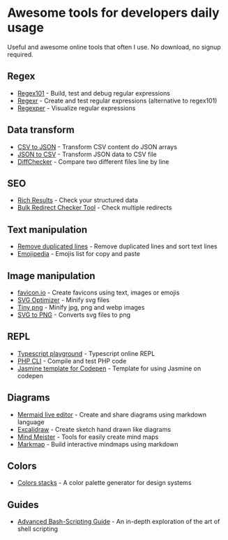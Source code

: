 # Awesome tools for developers daily usage

Useful and awesome online tools that often I use. 
No download, no signup required.

## Regex
* [Regex101](https://regex101.com/) - Build, test and debug regular expressions
* [Regexr](https://regexr.com/) - Create and test regular expressions (alternative to regex101)
* [Regexper](https://regexper.com/) - Visualize regular expressions

## Data transform
* [CSV to JSON](https://csvjson.com/) - Transform CSV content do JSON arrays
* [JSON to CSV](https://csvjson.com/json2csv) - Transform JSON data to CSV file
* [DiffChecker](https://www.diffchecker.com/) - Compare two different files line by line

## SEO
* [Rich Results](https://search.google.com/test/rich-results) - Check your structured data
* [Bulk Redirect Checker Tool](https://www.redirect-checker.org/bulk-redirect-checker.php) - Check multiple redirects

## Text manipulation
* [Remove duplicated lines](https://www.textfixer.com/tools/remove-duplicate-lines.php) - Remove duplicated lines and sort text lines
* [Emojipedia](https://emojipedia.org/) - Emojis list for copy and paste

## Image manipulation
* [favicon.io](https://favicon.io/) - Create favicons using text, images or emojis
* [SVG Optimizer](https://svgoptimizer.com/) - Minify svg files
* [Tiny png](https://tinypng.com/) - Minify jpg, png and webp images
* [SVG to PNG](https://svgtopng.com/) - Converts svg files to png

## REPL
* [Typescript playground](https://www.typescriptlang.org/play) - Typescript online REPL
* [PHP CLI](https://replit.com/languages/php_cli) - Compile and test PHP code
* [Jasmine template for Codepen](https://codepen.io/teles/pen/aKrBrg) - Template for using Jasmine on codepen

## Diagrams
* [Mermaid live editor](https://mermaid-js.github.io/mermaid-live-editor/edit) - Create and share diagrams using markdown language
* [Excalidraw](https://excalidraw.com/) - Create sketch hand drawn like diagrams
* [Mind Meister](https://www.mindmeister.com/) - Tools for easily create mind maps 
* [Markmap](https://markmap.js.org/repl) - Build interactive mindmaps using markdown

## Colors
* [Colors stacks](https://lokeshdhakar.com/projects/color-stacks/) - A color palette generator for design systems

## Guides
* [Advanced Bash-Scripting Guide](https://tldp.org/LDP/abs/html/) - An in-depth exploration of the art of shell scripting
